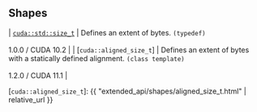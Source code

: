 ## Shapes

| [`cuda::std::size_t`]    | Defines an extent of bytes. `(typedef)`                                            <br/><br/> 1.0.0 / CUDA 10.2 |
| [`cuda::aligned_size_t`] | Defines an extent of bytes with a statically defined alignment. `(class template)` <br/><br/> 1.2.0 / CUDA 11.1 |


[`cuda::std::size_t`]: https://en.cppreference.com/w/cpp/types/size_t

[`cuda::aligned_size_t`]: {{ "extended_api/shapes/aligned_size_t.html" | relative_url }}


